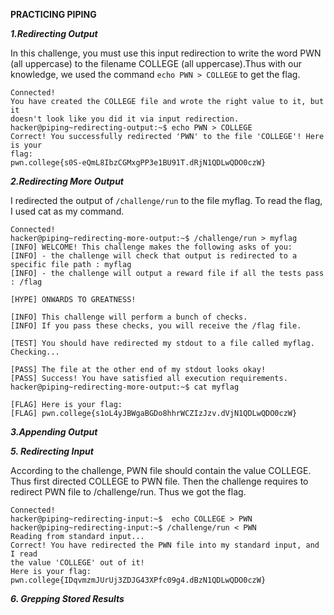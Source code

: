**PRACTICING PIPING**

***1.Redirecting Output***

In this challenge, you must use this input redirection to write the word PWN (all uppercase) to the filename COLLEGE (all uppercase).Thus with our knowledge, we used the command ```echo PWN > COLLEGE``` to get the flag.

```
Connected!
You have created the COLLEGE file and wrote the right value to it, but it
doesn't look like you did it via input redirection.
hacker@piping~redirecting-output:~$ echo PWN > COLLEGE
Correct! You successfully redirected 'PWN' to the file 'COLLEGE'! Here is your
flag:
pwn.college{s0S-eQmL8IbzCGMxgPP3e1BU91T.dRjN1QDLwQDO0czW}
```

***2.Redirecting More Output***

I redirected the output of ```/challenge/run``` to the file myflag. To read the flag, I used cat as my command.

```
Connected!
hacker@piping~redirecting-more-output:~$ /challenge/run > myflag
[INFO] WELCOME! This challenge makes the following asks of you:
[INFO] - the challenge will check that output is redirected to a specific file path : myflag
[INFO] - the challenge will output a reward file if all the tests pass : /flag

[HYPE] ONWARDS TO GREATNESS!

[INFO] This challenge will perform a bunch of checks.
[INFO] If you pass these checks, you will receive the /flag file.

[TEST] You should have redirected my stdout to a file called myflag. Checking...

[PASS] The file at the other end of my stdout looks okay!
[PASS] Success! You have satisfied all execution requirements.
hacker@piping~redirecting-more-output:~$ cat myflag

[FLAG] Here is your flag:
[FLAG] pwn.college{s1oL4yJBWgaBGDo8hhrWCZIzJzv.dVjN1QDLwQDO0czW}
```

***3.Appending Output***



***5. Redirecting Input***

According to the challenge, PWN file should contain the value COLLEGE. Thus  first directed COLLEGE to PWN file. Then the challenge requires to redirect PWN file to /challenge/run. Thus we got the flag.

```
Connected!
hacker@piping~redirecting-input:~$  echo COLLEGE > PWN
hacker@piping~redirecting-input:~$ /challenge/run < PWN
Reading from standard input...
Correct! You have redirected the PWN file into my standard input, and I read
the value 'COLLEGE' out of it!
Here is your flag:
pwn.college{IDqvmzmJUrUj3ZDJG43XPfc09g4.dBzN1QDLwQDO0czW}
```

***6. Grepping Stored Results***

